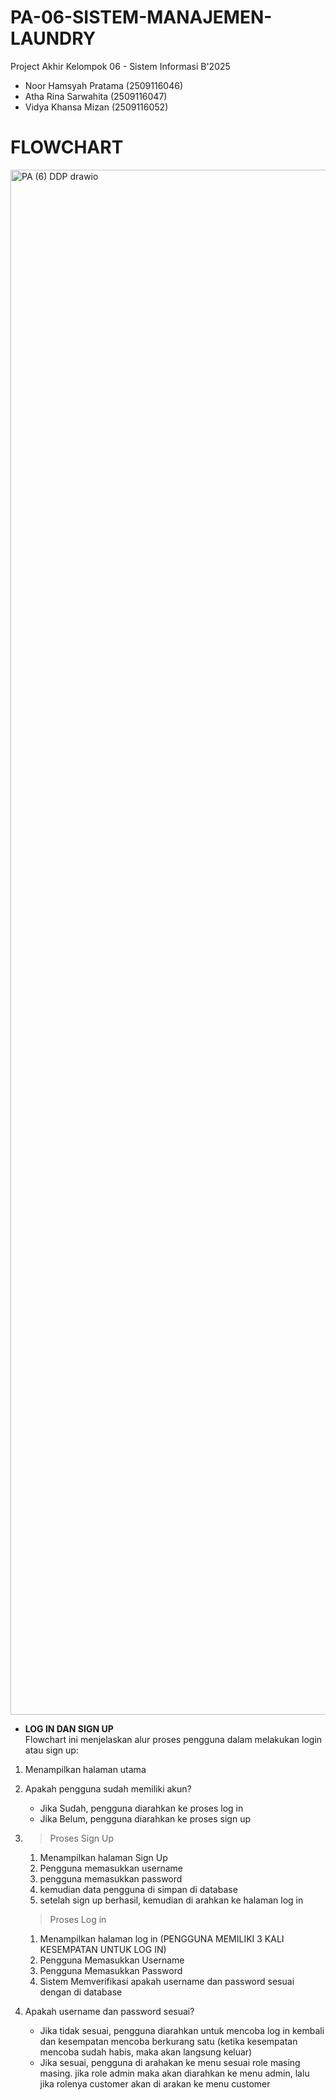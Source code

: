 # PA-06-SISTEM-MANAJEMEN-LAUNDRY
Project Akhir Kelompok 06 - Sistem Informasi B'2025
- Noor Hamsyah Pratama (2509116046)
- Atha Rina Sarwahita (2509116047)
- Vidya Khansa Mizan (2509116052)

# FLOWCHART
<img width="7610" height="2472" alt="PA (6) DDP  drawio" src="https://github.com/user-attachments/assets/1a4bc29f-e96d-43a0-81ea-023878d47ec5" />

- **LOG IN DAN SIGN UP**\
Flowchart ini menjelaskan alur proses pengguna dalam melakukan login atau sign up:
1. Menampilkan halaman utama
2. Apakah pengguna sudah memiliki akun?
   - Jika Sudah, pengguna diarahkan ke proses log in
   - Jika Belum, pengguna diarahkan ke proses sign up
3. > Proses Sign Up
     1. Menampilkan halaman Sign Up
     2. Pengguna memasukkan username
     3. pengguna memasukkan password
     4. kemudian data pengguna di simpan di database
     5. setelah sign up berhasil, kemudian di arahkan ke halaman log in

   > Proses Log in
     1. Menampilkan halaman log in
     (PENGGUNA MEMILIKI 3 KALI KESEMPATAN UNTUK LOG IN)
     2. Pengguna Memasukkan Username
     3. Pengguna Memasukkan Password
     4. Sistem Memverifikasi apakah username dan password sesuai dengan di database

 4. Apakah username dan password sesuai?
    - Jika tidak sesuai, pengguna diarahkan untuk mencoba log in kembali dan kesempatan mencoba berkurang satu  (ketika kesempatan mencoba sudah habis, maka akan langsung keluar)
    - Jika sesuai, pengguna di arahakan ke menu sesuai role masing masing. jika role admin maka akan diarahkan ke menu admin, lalu jika rolenya customer akan di arakan ke menu customer
        
